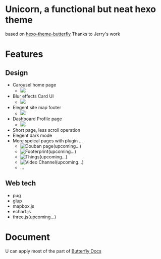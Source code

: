 # Unicorn, a functional but neat hexo theme

based on [hexo-theme-butterfly](https://github.com/jerryc127/hexo-theme-butterfly)
Thanks to Jerry's work

# Features
## Design

- Carousel home page
  - ![](https://img-1253324855.cos.ap-chengdu.myqcloud.com/picgo/20210803175043.png)
- Blur effects Card UI
  - ![](https://zkpeace.com/blog-cn/img/posts-img/16907/blog.png)
- Elegent site map footer
  - ![](https://img-1253324855.cos.ap-chengdu.myqcloud.com/picgo/20210803175141.png)
- Dashboard Profile page
  - ![](https://img-1253324855.cos.ap-chengdu.myqcloud.com/picgo/20210803175221.png)
- Short page, less scroll operation
- Elegent dark mode
- More speical pages with plugin ...
  - ![Douban page](https://img-1253324855.cos.ap-chengdu.myqcloud.com/picgo/20210803175345.png)(upcoming...)
  - ![Footerprint](https://img-1253324855.cos.ap-chengdu.myqcloud.com/picgo/20210803175423.png)(upcoming...)
  - ![Things](https://img-1253324855.cos.ap-chengdu.myqcloud.com/picgo/20210803175513.png)(upcoming...)
  - ![Video Channel]()(upcoming...)
  - ...

## Web tech

- pug
- glup
- mapbox.js
- echart.js
- three.js(upcoming...)
# Document

U can apply most of the part of [Butterfly Docs](https://butterfly.js.org/posts/21cfbf15/)



